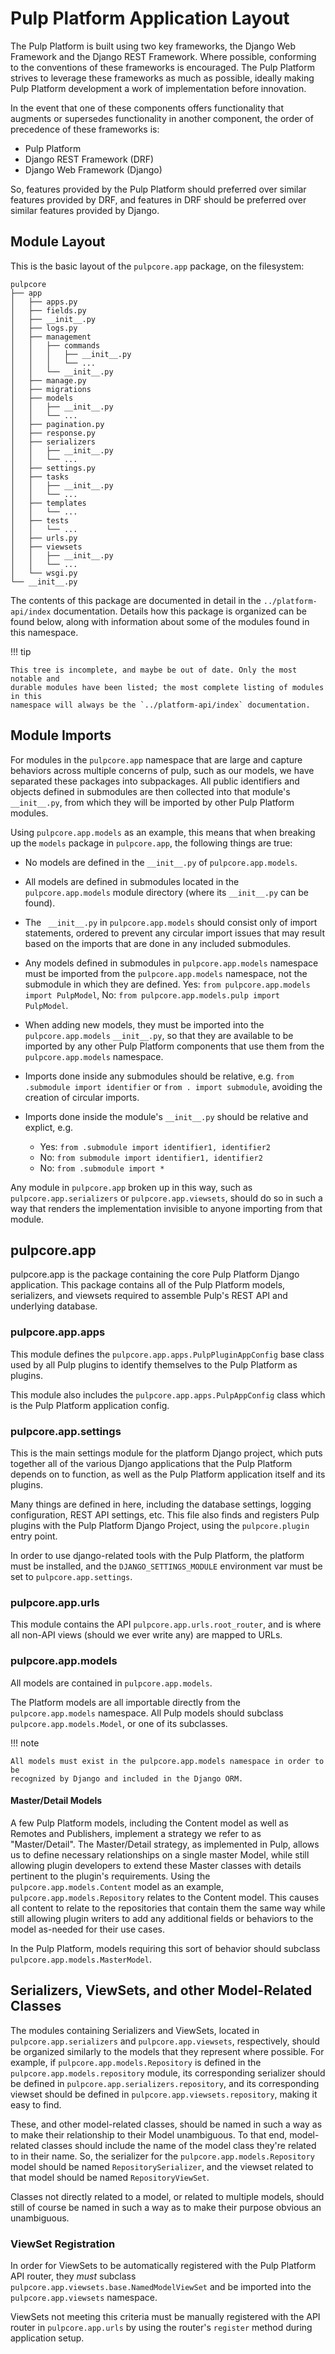 # Pulp Platform Application Layout

The Pulp Platform is built using two key frameworks, the Django Web Framework
and the Django REST Framework. Where possible, conforming to the conventions
of these frameworks is encouraged. The Pulp Platform strives to leverage these
frameworks as much as possible, ideally making Pulp Platform development a
work of implementation before innovation.

In the event that one of these components offers functionality that augments
or supersedes functionality in another component, the order of precedence of
these frameworks is:

- Pulp Platform
- Django REST Framework (DRF)
- Django Web Framework (Django)

So, features provided by the Pulp Platform should preferred over similar
features provided by DRF, and features in DRF should be preferred over similar
features provided by Django.

## Module Layout

This is the basic layout of the `pulpcore.app` package, on the filesystem:

```
pulpcore
├── app
│   ├── apps.py
│   ├── fields.py
│   ├── __init__.py
│   ├── logs.py
│   ├── management
│   │   ├── commands
│   │   │   ├── __init__.py
│   │   │   └── ...
│   │   └── __init__.py
│   ├── manage.py
│   ├── migrations
│   ├── models
│   │   ├── __init__.py
│   │   └── ...
│   ├── pagination.py
│   ├── response.py
│   ├── serializers
│   │   ├── __init__.py
│   │   └── ...
│   ├── settings.py
│   ├── tasks
│   │   ├── __init__.py
│   │   └── ...
│   ├── templates
│   │   └── ...
│   ├── tests
│   │   └── ...
│   ├── urls.py
│   ├── viewsets
│   │   ├── __init__.py
│   │   └── ...
│   └── wsgi.py
└── __init__.py
```

The contents of this package are documented in detail in the `../platform-api/index`
documentation. Details how this package is organized can be found
below, along with information about some of the modules found in this namespace.

!!! tip

    This tree is incomplete, and maybe be out of date. Only the most notable and
    durable modules have been listed; the most complete listing of modules in this
    namespace will always be the `../platform-api/index` documentation.

## Module Imports

For modules in the `pulpcore.app` namespace that are large and capture behaviors
across multiple concerns of pulp, such as our models, we have separated these
packages into subpackages. All public identifiers and objects defined
in submodules are then collected into that module's `__init__.py`, from which
they will be imported by other Pulp Platform modules.

Using `pulpcore.app.models` as an example, this means that when breaking up the
`models` package in `pulpcore.app`, the following things are true:

- No models are defined in the `__init__.py` of `pulpcore.app.models`.

- All models are defined in submodules located in the `pulpcore.app.models` module
    directory (where its `__init__.py` can be found).

- The ` __init__.py` in `pulpcore.app.models` should consist only of import statements,
    ordered to prevent any circular import issues that may result based on the imports
    that are done in any included submodules.

- Any models defined in submodules in `pulpcore.app.models` namespace must be imported
    from the `pulpcore.app.models` namespace, not the submodule in which they are defined.
    Yes: `from pulpcore.app.models import PulpModel`,
    No: `from pulpcore.app.models.pulp import PulpModel`.

- When adding new models, they must be imported into the `pulpcore.app.models`
    `__init__.py`, so that they are available to be imported by any other Pulp Platform
    components that use them from the `pulpcore.app.models` namespace.

- Imports done inside any submodules should be relative, e.g.
    `from .submodule import identifier` or `from . import submodule`, avoiding the
    creation of circular imports.

- Imports done inside the module's `__init__.py` should be relative and explict, e.g.

    - Yes: `from .submodule import identifier1, identifier2`
    - No: `from submodule import identifier1, identifier2`
    - No: `from .submodule import *`

Any module in `pulpcore.app` broken up in this way, such as
`pulpcore.app.serializers` or `pulpcore.app.viewsets`, should do so in such a way
that renders the implementation invisible to anyone importing from that module.

## pulpcore.app

pulpcore.app is the package containing the core Pulp Platform Django application.
This package contains all of the Pulp Platform models, serializers, and
viewsets required to assemble Pulp's REST API and underlying database.

### pulpcore.app.apps

This module defines the `pulpcore.app.apps.PulpPluginAppConfig` base class
used by all Pulp plugins to identify themselves to the Pulp Platform as plugins.

This module also includes the `pulpcore.app.apps.PulpAppConfig` class which
is the Pulp Platform application config.

### pulpcore.app.settings

This is the main settings module for the platform Django project, which puts together
all of the various Django applications that the Pulp Platform depends on to function,
as well as the Pulp Platform application itself and its plugins.

Many things are defined in here, including the database settings, logging configuration,
REST API settings, etc. This file also finds and registers Pulp plugins with the Pulp
Platform Django Project, using the `pulpcore.plugin` entry point.

In order to use django-related tools with the Pulp Platform, the platform must be installed,
and the `DJANGO_SETTINGS_MODULE` environment var must be set to
`pulpcore.app.settings`.

### pulpcore.app.urls

This module contains the API `pulpcore.app.urls.root_router`, and is where all non-API
views (should we ever write any) are mapped to URLs.

### pulpcore.app.models

All models are contained in `pulpcore.app.models`.

The Platform models are all importable directly from the `pulpcore.app.models`
namespace. All Pulp models should subclass `pulpcore.app.models.Model`, or
one of its subclasses.

!!! note

    All models must exist in the pulpcore.app.models namespace in order to be
    recognized by Django and included in the Django ORM.

#### Master/Detail Models

A few Pulp Platform models, including the Content model as well as
Remotes and Publishers, implement a strategy we refer to as "Master/Detail".
The Master/Detail strategy, as implemented in Pulp, allows us to define
necessary relationships on a single master Model, while still allowing
plugin developers to extend these Master classes with details pertinent
to the plugin's requirements. Using the `pulpcore.app.models.Content`
model as an example, `pulpcore.app.models.Repository` relates to the
Content model. This causes all content to relate to the repositories that
contain them the same way while still allowing plugin writers to add any
additional fields or behaviors to the model as-needed for their use cases.

In the Pulp Platform, models requiring this sort of behavior should subclass
`pulpcore.app.models.MasterModel`.

## Serializers, ViewSets, and other Model-Related Classes

The modules containing Serializers and ViewSets, located in `pulpcore.app.serializers` and
`pulpcore.app.viewsets`, respectively, should be organized similarly to the models that
they represent where possible. For example, if `pulpcore.app.models.Repository` is defined
in the `pulpcore.app.models.repository` module, its corresponding serializer should be
defined in `pulpcore.app.serializers.repository`, and its corresponding viewset should be
defined in `pulpcore.app.viewsets.repository`, making it easy to find.

These, and other model-related classes, should be named in such a way as to make their
relationship to their Model unambiguous. To that end, model-related classes should include
the name of the model class they're related to in their name. So, the serializer for the
`pulpcore.app.models.Repository` model should be named `RepositorySerializer`, and the viewset
related to that model should be named `RepositoryViewSet`.

Classes not directly related to a model, or related to multiple models, should still of
course be named in such a way as to make their purpose obvious an unambiguous.

### ViewSet Registration

In order for ViewSets to be automatically registered with the Pulp Platform API router,
they *must* subclass `pulpcore.app.viewsets.base.NamedModelViewSet` and be imported into the
`pulpcore.app.viewsets` namespace.

ViewSets not meeting this criteria must be manually registered with the API router in
`pulpcore.app.urls` by using the router's `register` method during application setup.

